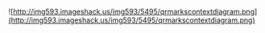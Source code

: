 ![http://img593.imageshack.us/img593/5495/qrmarkscontextdiagram.png](http://img593.imageshack.us/img593/5495/qrmarkscontextdiagram.png)